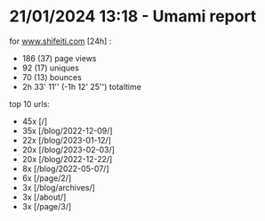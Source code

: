 # 21/01/2024 13:18 - Umami report
for www.shifeiti.com [24h] :

 - 186 (37) page views
 - 92 (17) uniques
 - 70 (13) bounces
 - 2h 33' 11'' (-1h 12' 25'') totaltime


top 10 urls:
 - 45x [/]
 - 35x [/blog/2022-12-09/]
 - 22x [/blog/2023-01-12/]
 - 20x [/blog/2023-02-03/]
 - 20x [/blog/2022-12-22/]
 - 8x [/blog/2022-05-07/]
 - 6x [/page/2/]
 - 3x [/blog/archives/]
 - 3x [/about/]
 - 3x [/page/3/]


